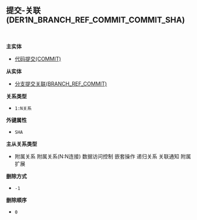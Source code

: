 ## 提交-关联(DER1N_BRANCH_REF_COMMIT_COMMIT_SHA) <!-- {docsify-ignore-all} -->



<br>
<p class="panel-title"><b>主实体</b></p>

* [代码提交(COMMIT)](module/DevOps/commit)

<p class="panel-title"><b>从实体</b></p>

* [分支提交关联(BRANCH_REF_COMMIT)](module/DevOps/branch_ref_commit)

<p class="panel-title"><b>关系类型</b></p>

* `1:N关系`

<p class="panel-title"><b>外键属性</b></p>

* `SHA`

<p class="panel-title"><b>主从关系类型</b></p>

* <i class="fa fa-check-square"/></i> 附属关系 <i class="fa fa-check-square"/></i> 附属关系(N:N连接) <i class="fa fa-square"/></i> 数据访问控制 <i class="fa fa-square"/></i> 嵌套操作 <i class="fa fa-square"/></i> 递归关系 <i class="fa fa-square"/></i> 关联通知 <i class="fa fa-square"/></i> 附属扩展

<p class="panel-title"><b>删除方式</b></p>

* `-1`

<p class="panel-title"><b>删除顺序</b></p>

* `0`
